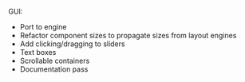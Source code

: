 GUI:
- Port to engine
- Refactor component sizes to propagate sizes from layout engines
- Add clicking/dragging to sliders
- Text boxes
- Scrollable containers
- Documentation pass
